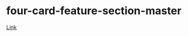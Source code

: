 # four-card-feature-section-master
[Link](mariamkakushadze/github.io/four-card-feature-section-master)
